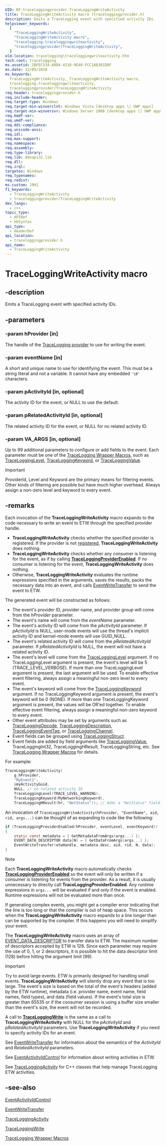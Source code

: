 ```yaml
---
UID: NF:traceloggingprovider.TraceLoggingWriteActivity
title: TraceLoggingWriteActivity macro (traceloggingprovider.h)
description: Emits a TraceLogging event with specified activity IDs.
helpviewer_keywords:
  [
    "TraceLoggingWriteActivity",
    "TraceLoggingWriteActivity macro",
    "tracelogging.traceloggingwriteactivity",
    "traceloggingprovider/TraceLoggingWriteActivity",
  ]
old-location: tracelogging\traceloggingwriteactivity.htm
tech.root: tracelogging
ms.assetid: 1BFEC534-A9D4-4310-9E40-FCC1AB301D0F
ms.date: 12/05/2018
ms.keywords:
  TraceLoggingWriteActivity, TraceLoggingWriteActivity macro,
  tracelogging.traceloggingwriteactivity,
  traceloggingprovider/TraceLoggingWriteActivity
req.header: traceloggingprovider.h
req.include-header:
req.target-type: Windows
req.target-min-winverclnt: Windows Vista [desktop apps \| UWP apps]
req.target-min-winversvr: Windows Server 2008 [desktop apps \| UWP apps]
req.kmdf-ver:
req.umdf-ver:
req.ddi-compliance:
req.unicode-ansi:
req.idl:
req.max-support:
req.namespace:
req.assembly:
req.type-library:
req.lib: Advapi32.lib
req.dll:
req.irql:
targetos: Windows
req.typenames:
req.redist:
ms.custom: 19H1
f1_keywords:
  - TraceLoggingWriteActivity
  - traceloggingprovider/TraceLoggingWriteActivity
dev_langs:
  - c++
topic_type:
  - APIRef
  - kbSyntax
api_type:
  - HeaderDef
api_location:
  - traceloggingprovider.h
api_name:
  - TraceLoggingWriteActivity
---
```


# TraceLoggingWriteActivity macro

## -description

Emits a TraceLogging event with specified activity IDs.

## -parameters

### -param hProvider [in]

The handle of the
[TraceLogging provider](./nf-traceloggingprovider-tracelogging_define_provider.md)
to use for writing the event.

### -param eventName [in]

A short and unique name to use for identifying the event. This must be a string
literal and not a variable. It cannot have any embedded `'\0'` characters.

### -param pActivityId [in, optional]

The activity ID for the event, or NULL to use the default.

### -param pRelatedActivityId [in, optional]

The related activity ID for the event, or NULL for no related activity ID.

### -param __VA_ARGS__ [in, optional]

Up to 99 additional parameters to configure or add fields to the event. Each
parameter must be one of the
[TraceLogging Wrapper Macros](/windows/win32/tracelogging/tracelogging-wrapper-macros),
such as [TraceLoggingLevel](./nf-traceloggingprovider-tracelogginglevel.md),
[TraceLoggingKeyword](./nf-traceloggingprovider-traceloggingkeyword.md), or
[TraceLoggingValue](./nf-traceloggingprovider-traceloggingvalue.md).

> [!Important]
> ProviderId, Level and Keyword are the primary means for filtering
> events. Other kinds of filtering are possible but have much higher overhead.
> Always assign a non-zero level and keyword to every event.

## -remarks

Each invocation of the **TraceLoggingWriteActivity** macro expands to the code
necessary to write an event to ETW through the specified provider handle.

- **TraceLoggingWriteActivity** checks whether the specified provider is
  registered. If the provider is not
  [registered](./nf-traceloggingprovider-traceloggingregister.md),
  **TraceLoggingWriteActivity** does nothing.
- **TraceLoggingWriteActivity** checks whether any consumer is listening for the
  event, as if by calling
  [**TraceLoggingProviderEnabled**](./nf-traceloggingprovider-traceloggingproviderenabled.md).
  If no consumer is listening for the event, **TraceLoggingWriteActivity** does
  nothing.
- Otherwise, **TraceLoggingWriteActivity** evaluates the runtime expressions
  specified in the arguments, saves the results, packs the necessary data into
  an event, and calls
  [EventWriteTransfer](../evntprov/nf-evntprov-eventwritetransfer.md) to send
  the event to ETW.

The generated event will be constructed as follows:

- The event's provider ID, provider name, and provider group will come from the
  _hProvider_ parameter.
- The event's name will come from the _eventName_ parameter.
- The event's activity ID will come from the _pActivityId_ parameter. If
  _pActivityId_ is NULL, user-mode events will use the thread's implicit
  activity ID and kernel-mode events will use GUID_NULL.
- The event's related activity ID will come from the _pRelatedActivityId_
  parameter. If _pRelatedActivityId_ is NULL, the event will not have a related
  activity ID.
- The event's level will come from the
  [TraceLoggingLevel](./nf-traceloggingprovider-tracelogginglevel.md) argument.
  If no TraceLoggingLevel argument is present, the event's level will be 5
  (TRACE_LEVEL_VERBOSE). If more than one TraceLoggingLevel argument is present,
  the last argument will be used. To enable effective event filtering, always
  assign a meaningful non-zero level to every event.
- The event's keyword will come from the
  [TraceLoggingKeyword](./nf-traceloggingprovider-traceloggingkeyword.md)
  argument. If no TraceLoggingKeyword argument is present, the event's keyword
  will be 0 (NONE). If more than one TraceLoggingKeyword argument is present,
  the values will be OR'ed together. To enable effective event filtering, always
  assign a meaningful non-zero keyword to every event.
- Other event attributes may be set by arguments such as
  [TraceLoggingOpcode](./nf-traceloggingprovider-traceloggingopcode.md),
  [TraceLoggingDescription](./nf-traceloggingprovider-traceloggingdescription.md),
  [TraceLoggingEventTag](./nf-traceloggingprovider-traceloggingeventtag.md), or
  [TraceLoggingChannel](./nf-traceloggingprovider-traceloggingchannel.md).
- Event fields can be grouped using
  [TraceLoggingStruct](./nf-traceloggingprovider-traceloggingstruct.md).
- Event fields are added by field arguments like
  [TraceLoggingValue](./nf-traceloggingprovider-traceloggingvalue.md),
  TraceLoggingInt32, TraceLoggingHResult, TraceLoggingString, etc. See
  [TraceLogging Wrapper Macros](/windows/desktop/tracelogging/tracelogging-wrapper-macros)
  for details.

For example:

```c
TraceLoggingWriteActivity(
    g_hProvider,
    "MyEvent1",
    &myActivityGuid,
    NULL, // no related activity ID
    TraceLoggingLevel(TRACE_LEVEL_WARNING),
    TraceLoggingKeyword(MyNetworkingKeyword),
    TraceLoggingHResult(hr, "NetStatus")); // Adds a "NetStatus" field.
```

An invocation of
`TraceLoggingWriteActivity(hProvider, "EventName", aid, rid, args...)` can be
thought of as expanding to code like the following:

```c
if (TraceLoggingProviderEnabled(hProvider, eventLevel, eventKeyword))
{
    static const metadata = { GetMetadataFromArgs(args...) };
    EVENT_DATA_DESCRIPTOR data[N] = { GetDataFromArgs(args...) };
    EventWriteTransfer(etwHandle, metadata.desc, aid, rid, N, data);
}
```

> [!Note]
> Each **TraceLoggingWriteActivity** macro automatically checks
> [**TraceLoggingProviderEnabled**](./nf-traceloggingprovider-traceloggingproviderenabled.md)
> so the event will only be written if a consumer is listening for events from
> the provider. As a result, it is usually unnecessary to directly call
> **TraceLoggingProviderEnabled**. Any runtime expressions in `args...` will be
> evaluated if and only if the event is enabled. Runtime expressions will not be
> evaluated more than once.

If generating complex events, you might get a compiler error indicating that the
line is too long or that the compiler is out of heap space. This occurs when the
**TraceLoggingWriteActivity** macro expands to a line longer than can be
supported by the compiler. If this happens you will need to simplify your event.

The **TraceLoggingWriteActivity** macro uses an array of
[EVENT_DATA_DESCRIPTOR](../evntprov/ns-evntprov-event_data_descriptor.md) to
transfer data to ETW. The maximum number of descriptors accepted by ETW is 128.
Since each parameter may require the use of 0, 1, or 2 descriptors, it is
possible to hit the data descriptor limit (128) before hitting the argument
limit (99).

> [!Important]
> Try to avoid large events. ETW is primarily designed for handling
> small events. **TraceLoggingWriteActivity** will silently drop any event that
> is too large. The event's size is based on the total of the event's headers
> (added by the ETW runtime), metadata (i.e. provider name, event name, field
> names, field types), and data (field values). If the event's total size is
> greater than 65535 or if the consumer session is using a buffer size smaller
> than the event's size, the event will not be recorded.

A call to
[**TraceLoggingWrite**](./nf-traceloggingprovider-traceloggingwrite.md) is the
same as a call to **TraceLoggingWriteActivity** with NULL for the _pActivityId_
and _pRelatedActivityId_ parameters. Use **TraceLoggingWriteActivity** if you
need to specify activity IDs for an event.

See [EventWriteTransfer](../evntprov/nf-evntprov-eventwritetransfer.md) for
information about the semantics of the _ActivityId_ and _RelatedActivityId_
parameters.

See [EventActivityIdControl](../evntprov/nf-evntprov-eventactivityidcontrol.md)
for information about writing activities in ETW.

See [TraceLoggingActivity](../traceloggingactivity/index.md) for C++ classes
that help manage TraceLogging ETW activities.

## -see-also

[EventActivityIdControl](../evntprov/nf-evntprov-eventactivityidcontrol.md)

[EventWriteTransfer](../evntprov/nf-evntprov-eventwritetransfer.md)

[TraceLoggingActivity](../traceloggingactivity/index.md)

[TraceLoggingWrite](./nf-traceloggingprovider-traceloggingwrite.md)

[TraceLogging Wrapper Macros](/windows/win32/tracelogging/tracelogging-wrapper-macros)
